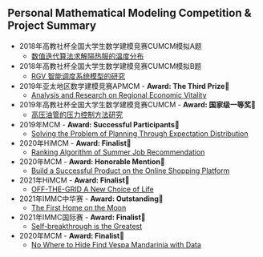 ## Personal Mathematical Modeling Competition & Project Summary

* 2018年高教社杯全国大学生数学建模竞赛CUMCM模拟A题
  * [数值迭代算法求解隔热服的温度分布](https://github.com/ArtificialIntelligenceBirdMan/MathematicalModeling/tree/main/2018%20CUMCM-A)
* 2018年高教社杯全国大学生数学建模竞赛CUMCM模拟B题
  * [RGV 智能调度系统模型的研究](https://github.com/ArtificialIntelligenceBirdMan/MathematicalModeling/tree/main/2018%20CUMCM-B)
* 2019年亚太地区数学建模竞赛APMCM - **Award: The Third Prize🥉**
  * [Analysis and Research on Regional Economic Vitality](https://github.com/ArtificialIntelligenceBirdMan/MathematicalModeling/tree/main/2019%20APMCM)
* 2019年高教社杯全国大学生数学建模竞赛CUMCM - **Award: 国家级一等奖🥇**
  * [高压油管的压力控制方法研究](https://github.com/ArtificialIntelligenceBirdMan/MathematicalModeling/tree/main/2019%20CUMCM)
* 2019年MCM - **Award: Successful Participants🥉**
  * [Solving the Problem of Planning Through Expectation Distribution](https://github.com/ArtificialIntelligenceBirdMan/MathematicalModeling/tree/main/2019%20MCM)
* 2020年HiMCM - **Award: Finalist🥇**
  * [Ranking Algorithm of Summer Job Recommendation](https://github.com/ArtificialIntelligenceBirdMan/MathematicalModeling/tree/main/2020%20HiMCM)
* 2020年MCM - **Award: Honorable Mention🥈**
  * [Build a Successful Product on the Online Shopping Platform](https://github.com/ArtificialIntelligenceBirdMan/MathematicalModeling/tree/main/2020%20MCM)
* 2021年HiMCM - **Award: Finalist🥇**
  * [OFF-THE-GRID A New Choice of Life](https://github.com/ArtificialIntelligenceBirdMan/MathematicalModeling/tree/main/2021%20HiMCM)
* 2021年IMMC中华赛 - **Award: Outstanding🥇**
  * [The First Home on the Moon](https://github.com/ArtificialIntelligenceBirdMan/MathematicalModeling/tree/main/2021%20IMMC%20China)
* 2021年IMMC国际赛 - **Award: Finalist🥇**
  * [Self-breakthrough is the Greatest](https://github.com/ArtificialIntelligenceBirdMan/MathematicalModeling/tree/main/2021%20IMMC%20International)
* 2020年MCM - **Award: Finalist🥇**
  * [No Where to Hide Find Vespa Mandarinia with Data](https://github.com/ArtificialIntelligenceBirdMan/MathematicalModeling/tree/main/2021%20MCM)
